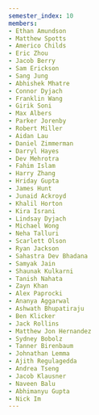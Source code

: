 ```yaml
---
semester_index: 10
members:
- Ethan Amundson
- Matthew Spotts
- Americo Childs
- Eric Zhou
- Jacob Berry
- Sam Erickson
- Sang Jung
- Abhishek Mhatre
- Connor Dyjach
- Franklin Wang
- Girik Soni
- Max Albers
- Parker Jorenby
- Robert Miller 
- Aidan Lau
- Daniel Zimmerman
- Darryl Hayes
- Dev Mehrotra
- Fahim Islam
- Harry Zhang
- Hriday Gupta
- James Hunt
- Junaid Ackroyd
- Khalil Horton
- Kira Israni
- Lindsay Dyjach
- Michael Wong
- Neha Talluri
- Scarlett Olson
- Ryan Jackson
- Sahastra Dev Bhadana
- Samyak Jain
- Shaunak Kulkarni
- Tanish Nahata
- Zayn Khan
- Alex Paprocki
- Ananya Aggarwal
- Ashwath Bhupatiraju
- Ben Klicker
- Jack Rollins
- Matthew Jon Hernandez
- Sydney Bobolz
- Tanner Birenbaum
- Johnathan Lemma
- Ajith Regulagedda
- Andrea Tseng
- Jacob Klausner
- Naveen Balu
- Abhimanyu Gupta
- Nick Im
---
```


